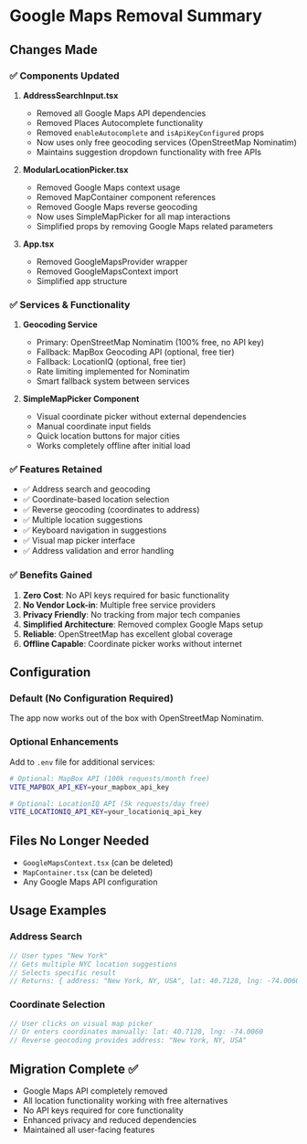 # Google Maps Removal Summary

## Changes Made

### ✅ Components Updated

1. **AddressSearchInput.tsx**
   - Removed all Google Maps API dependencies
   - Removed Places Autocomplete functionality
   - Removed `enableAutocomplete` and `isApiKeyConfigured` props
   - Now uses only free geocoding services (OpenStreetMap Nominatim)
   - Maintains suggestion dropdown functionality with free APIs

2. **ModularLocationPicker.tsx**
   - Removed Google Maps context usage
   - Removed MapContainer component references
   - Removed Google Maps reverse geocoding
   - Now uses SimpleMapPicker for all map interactions
   - Simplified props by removing Google Maps related parameters

3. **App.tsx**
   - Removed GoogleMapsProvider wrapper
   - Removed GoogleMapsContext import
   - Simplified app structure

### ✅ Services & Functionality

1. **Geocoding Service**
   - Primary: OpenStreetMap Nominatim (100% free, no API key)
   - Fallback: MapBox Geocoding API (optional, free tier)
   - Fallback: LocationIQ (optional, free tier)
   - Rate limiting implemented for Nominatim
   - Smart fallback system between services

2. **SimpleMapPicker Component**
   - Visual coordinate picker without external dependencies
   - Manual coordinate input fields
   - Quick location buttons for major cities
   - Works completely offline after initial load

### ✅ Features Retained

- ✅ Address search and geocoding
- ✅ Coordinate-based location selection
- ✅ Reverse geocoding (coordinates to address)
- ✅ Multiple location suggestions
- ✅ Keyboard navigation in suggestions
- ✅ Visual map picker interface
- ✅ Address validation and error handling

### ✅ Benefits Gained

1. **Zero Cost**: No API keys required for basic functionality
2. **No Vendor Lock-in**: Multiple free service providers
3. **Privacy Friendly**: No tracking from major tech companies
4. **Simplified Architecture**: Removed complex Google Maps setup
5. **Reliable**: OpenStreetMap has excellent global coverage
6. **Offline Capable**: Coordinate picker works without internet

## Configuration

### Default (No Configuration Required)
The app now works out of the box with OpenStreetMap Nominatim.

### Optional Enhancements
Add to `.env` file for additional services:

```bash
# Optional: MapBox API (100k requests/month free)
VITE_MAPBOX_API_KEY=your_mapbox_api_key

# Optional: LocationIQ API (5k requests/day free)  
VITE_LOCATIONIQ_API_KEY=your_locationiq_api_key
```

## Files No Longer Needed

- `GoogleMapsContext.tsx` (can be deleted)
- `MapContainer.tsx` (can be deleted)
- Any Google Maps API configuration

## Usage Examples

### Address Search
```typescript
// User types "New York"
// Gets multiple NYC location suggestions
// Selects specific result  
// Returns: { address: "New York, NY, USA", lat: 40.7128, lng: -74.0060 }
```

### Coordinate Selection
```typescript
// User clicks on visual map picker
// Or enters coordinates manually: lat: 40.7128, lng: -74.0060
// Reverse geocoding provides address: "New York, NY, USA"
```

## Migration Complete ✅

- Google Maps API completely removed
- All location functionality working with free alternatives
- No API keys required for core functionality
- Enhanced privacy and reduced dependencies
- Maintained all user-facing features